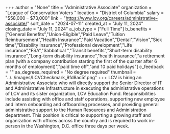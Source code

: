+++
author = "None"
title = "Administrative Associate"
organization = "League of Conservation Voters "
location = "District of Columbia"
salary = "$58,000 – $73,000"
link = "https://www.lcv.org/careers/administrative-associate/"
sort_date = "2024-07-11"
created_at = "July 11, 2024"
closing_date = "July 11, 2024"
a_job_type = ["Full Time"]
b_benefits = ["General Benefits","Union-Eligible","Paid Leave","Tuition Reimbursement","Health Insurance","Paid Vacation","Dental","Vision","Sick time","Disability insurance","Professional development","Life insurance","FSA","Sabbatical ","Transit benefits","Short-term disability insurance","Long-term disability insurance","health insurance","a retirement plan (with a company contribution starting the first of the quarter after 6 months of employment)","paid time off","and 10 paid holidays"]
c_feedback = ""
aa_degrees_required = "No degree required"
thumbnail = "../../images/LCVCheckmark_9fd8ac5f.png"
+++
LCV is hiring an Administrative Associate who will directly support the Senior Director of IT and Administrative Infrastructure in executing the administrative operations of LCV and its sister organization, LCV Education Fund. Responsibilities include assisting with office and staff operations, supporting new employee and intern onboarding and offboarding processes, and providing general administrative support to the Human Resources and Administration department. This position is critical to supporting a growing staff and organization with offices across the country and is required to work in-person in the Washington, D.C. office three days per week.
